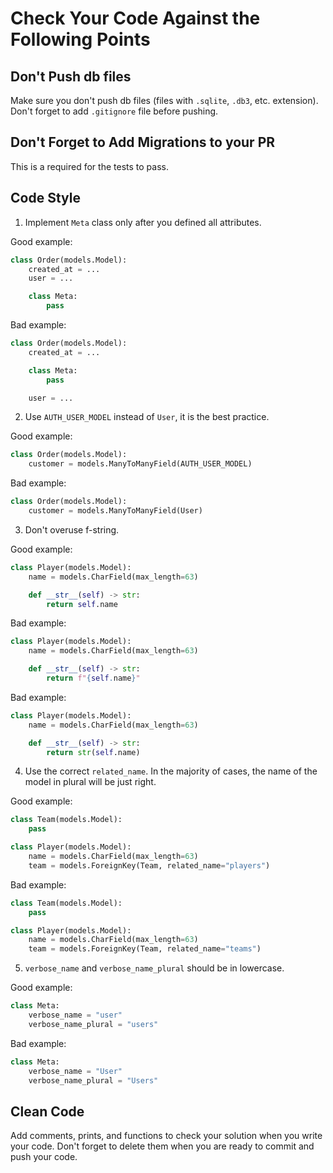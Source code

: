 # Сheck Your Code Against the Following Points

## Don't Push db files

Make sure you don't push db files (files with `.sqlite`, `.db3`, etc. extension).
Don't forget to add `.gitignore` file before pushing. 

## Don't Forget to Add Migrations to your PR
This is a required for the tests to pass.

## Code Style
1. Implement `Meta` class only after you defined all attributes.

Good example:
```python
class Order(models.Model):
    created_at = ...
    user = ...

    class Meta:
        pass
```

Bad example:
```python
class Order(models.Model):
    created_at = ...

    class Meta:
        pass    

    user = ...
```

2. Use `AUTH_USER_MODEL` instead of `User`, it is the best practice.

Good example:
```python
class Order(models.Model):
    customer = models.ManyToManyField(AUTH_USER_MODEL)
```

Bad example:
```python
class Order(models.Model):
    customer = models.ManyToManyField(User)
```

3. Don't overuse f-string.

Good example:
```python
class Player(models.Model):
    name = models.CharField(max_length=63)

    def __str__(self) -> str:
        return self.name
```

Bad example:
```python
class Player(models.Model):
    name = models.CharField(max_length=63)

    def __str__(self) -> str:
        return f"{self.name}"
```

Bad example:
```python
class Player(models.Model):
    name = models.CharField(max_length=63)

    def __str__(self) -> str:
        return str(self.name)
```

4. Use the correct `related_name`. In the majority of cases, the name of the model in plural will be just right.

Good example:
```python
class Team(models.Model):
    pass

class Player(models.Model):
    name = models.CharField(max_length=63)
    team = models.ForeignKey(Team, related_name="players")
```

Bad example:
```python
class Team(models.Model):
    pass

class Player(models.Model):
    name = models.CharField(max_length=63)
    team = models.ForeignKey(Team, related_name="teams")
```

5. `verbose_name` and `verbose_name_plural` should be in lowercase.

Good example:
```python
class Meta:
    verbose_name = "user"
    verbose_name_plural = "users"
```

Bad example:
```python
class Meta:
    verbose_name = "User"
    verbose_name_plural = "Users"
```

## Clean Code
Add comments, prints, and functions to check your solution when you write your code. 
Don't forget to delete them when you are ready to commit and push your code.
